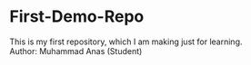 # First-Demo-Repo
This is my first repository, which I am making just for learning.
<br>
Author: Muhammad Anas (Student)
